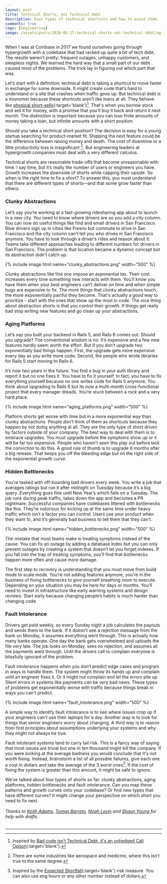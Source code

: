 ```yaml
---
layout: post
title: Technical Shorts, not Technical Debt
description: Four types of technical shortcuts and how to avoid them.
comments: true
tags: [engineering]
image: /assets/posts/2020-05-27-technical-shorts-not-technical-debt/aging_platforms.png
---
```


When I was at Coinbase in 2017 we found ourselves going through hypergrowth with a codebase that had racked up quite a bit of tech debt. The results weren’t pretty: frequent outages, unhappy customers, and sleepless nights.  We learned the hard way that a small part of our debt caused most of the problems. The trick lay in figuring out which part that was.

Let’s start with a definition: technical debt is taking a shortcut to move faster in exchange for some downside. It might create code that’s hard to understand or a site that crashes when traffic goes up.  But technical debt is a misnomer because these shortcuts aren’t like loans at all. They behave like [physical short-sells](https://en.wikipedia.org/wiki/Short_(finance)){:target='blank'}[^1]. That's when you borrow stock and sell it for money, with a promise that you'll buy it back and return it next month. The distinction is important because you can lose finite amounts of money taking a loan, but infinite amounts with a short position.

Should you take a technical short position? The decision is easy for a young startup searching for product-market fit. Shipping the next feature could be the difference between raising money and death. The cost of downtime or a little productivity loss is insignificant [^2]. But engineering leaders at hypergrowth companies must deal with a very different calculus.

Technical shorts are reasonable trade-offs that become unreasonable with time. I say time, but it’s really the number of users or engineers you have. Growth increases the downside of shorts while capping their upside. So when is the right time to fix a short? To answer this, you must understand that there are different types of shorts—and that some grow faster than others.

### Clunky Abstractions

Let’s say you’re working at a fast-growing ridesharing app about to launch in a new city. You need to know where drivers are so you add a city column. You can now do useful things like find and email drivers in San Francisco. Now drivers sign up in cities like Fresno but commute to drive in San Francisco and the city column can’t tell you who drives in San Francisco anymore. You have to look through a driver’s rides and reason about it. Teams take different approaches leading to different numbers for drivers in San Francisco.  The problem is that location became a dynamic concept but its abstraction didn’t catch up.

{% include image.html name="clunky_abstractions.png" width="500" %}

Clunky abstractions like this one impose an exponential tax. Their cost increases every time something new interacts with them. You’ll know you have them when your best engineers can’t deliver on time and when simple bugs are expensive to fix. The more things that clunky abstractions touch, the more exponentially painful they become. That's actually a good way to prioritize - start with the ones that show up the most in code. The nice thing about abstraction shorts is that you control their growth. If things get really bad stop writing new features and go clean up your abstractions.

### Aging Platforms

Let’s say you built your backend in Rails 5, and Rails 6 comes out. Should you upgrade? The conventional wisdom is no. It’s expensive and a few new features hardly seem worth the effort. But if you don’t upgrade two exponentially bad things happen. First, the upgrade gets more expensive every day as you write more code. Second, the people who wrote libraries for Rails 5 start moving to Rails 6.  

It’s now two years in the future. You find a bug in your auth library and report it but no one fixes it. You have to fix it yourself. In fact, you have to fix everything yourself because no one writes code for Rails 5 anymore. You think about upgrading to Rails 6 but its now a multi-month cross-functional project that every manager dreads. You’re stuck between a rock and a very hard place.

{% include image.html name="aging_platforms.png" width="500" %}

Platform shorts get worse with time but in a more exponential way than clunky abstractions. People don’t think of them as shortcuts because they happen by not doing anything at all. They are the only type of short driven by factors outside of your company.  The best way to deal with them is to embrace upgrades. You must upgrade before the symptoms show up or it will be far too expensive. People who haven't seen this play out before lack the conviction to do this. A good rule of thumb is to upgrade 6 months after a big release. That keeps you off the bleeding edge but on the right side of the exponential growth curve.

### Hidden Bottlenecks

You’re tasked with off-boarding bad drivers every week.  You write a job that averages ratings but run it after midnight on Tuesday because it’s a big query. Everything goes fine until New Year’s which falls on a Tuesday. The job runs during peak traffic, takes down the app and becomes a PR nightmare. Successful companies have codebases littered with bottlenecks like this. They’re notorious for kicking up at the same time under heavy traffic which isn’t a factor you can control. Users use your product when they want to, and it’s generally bad business to tell them that they can’t.

{% include image.html name="hidden_bottlenecks.png" width="500" %}

The mistake that most teams make is treating symptoms instead of the cause. You can fix an outage by adding a database index but you can only prevent outages by creating a system that doesn’t let you forget indexes. If you fall into the trap of treating symptoms, you’ll find that bottlenecks happen more often and cause more damage.

The first step to recovery is understanding that you must move from build mode to scale mode. You’re not adding features anymore, you’re in the business of fixing bottlenecks to give yourself breathing room to execute.  Depending on your situation you may be here for days or months. You’ll need to invest in infrastructure like early warning systems and design reviews. Start early because changing people’s habits is much harder than changing code.

### Fault Intolerance

Drivers get paid weekly, so every Sunday night a job calculates the payouts and sends them to the bank. If it doesn’t see a rejection message from the bank on Monday, it assumes everything went through. This is actually how many banks operate. One day the bank gets overwhelmed and uploads the file very late.  The job looks on Monday, sees no rejection, and assumes all the payments went through. Until the drivers call to complain everyone is blissfully ignorant of the problem.

Fault intolerance happens when you don’t predict edge cases and program in ways to handle them. The system might throw its hands up and complain until an engineer fixes it. Or it might not complain and let the errors pile up. Silent errors in systems like payments can be very bad news. These types of problems get exponentially worse with traffic because things break in ways you can't predict.

{% include image.html name="fault_intolerance.png" width="500" %}

A simple way to identify fault intolerance is to see where issues crop up if your engineers can't use their laptops for a day. Another way is to look for things that senior engineers worry about changing.  A third way is to reason from first principles about assumptions underlying your systems and why they might not always be true.

Fault intolerant systems tend to carry tail risk. This is a fancy way of saying that most issues are trivial but one in ten thousand might  kill the company. If you were looking at the average badness you would conclude that it's not worth fixing. Instead, brainstorm a list of all possible failures, give each one a cost in dollars and take the average of the 3 worst ones[^3]. If the cost of fixing the system is greater than this amount, it might be safe to ignore.

We’ve talked about four types of shorts so far: clunky abstractions, aging platforms, hidden bottlenecks and fault intolerance. Can you map these patterns and growth curves onto your codebase? Or find new types that have different curves? It might change your perspective on which short you need to fix next.
<br/><br/>
*Thanks to [Keith Adams](https://twitter.com/keithmadams), [Tomas Barreto](https://twitter.com/tomasrb), [Noah Levin](https://twitter.com/nlevin) and [Shaun Young](https://twitter.com/shaunyou) for help with drafts.*
<br/><br/>

-----

[^1]: Inspired by [Bad code isn't Technical Debt, it's an unhedged Call Option](https://www.higherorderlogic.com/2010/07/23/bad-code-isnt-technical-debt-its-an-unhedged-call-option/){:target='blank'}.
[^2]: There are some industries like aerospace and medicine, where this isn’t true to the same degree.
[^3]: Inspired by the [Expected Shortfall](https://en.wikipedia.org/wiki/Expected_shortfall){:target='blank'} risk measure. You can also use eng hours or any other number instead of dollars.
